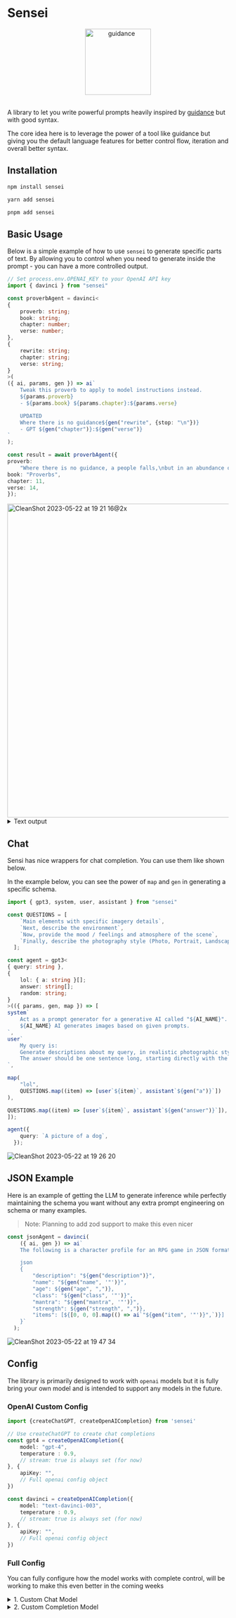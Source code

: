 # Sensei



<div align="center"><picture>
  <source media="(prefers-color-scheme: dark)" srcset="https://github-production-user-asset-6210df.s3.amazonaws.com/10355479/240139867-22162b29-5efd-4efc-b2ce-cc94f99b8aad.png">
  <img alt="guidance" src="https://github.com/CryogenicPlanet/cryogenicplanet.github.io/assets/10355479/22162b29-5efd-4efc-b2ce-cc94f99b8aad" width="150">
</picture></div>
<br/>

A library to let you write powerful prompts heavily inspired by [guidance](https://github.com/microsoft/guidance) but with good syntax.

The core idea here is to leverage the power of a tool like guidance but giving you the default language features for better control flow, iteration and overall better syntax.


## Installation

```bash
npm install sensei

yarn add sensei

pnpm add sensei
```


## Basic Usage

Below is a simple example of how to use `sensei` to generate specific parts of text. By allowing you to control when you need to generate inside the prompt - you can have a more controlled output.
```ts
// Set process.env.OPENAI_KEY to your OpenAI API key
import { davinci } from "sensei"

const proverbAgent = davinci<
{
    proverb: string;
    book: string;
    chapter: number;
    verse: number;
},
{
    rewrite: string;
    chapter: string;
    verse: string;
}
>(
({ ai, params, gen }) => ai`
    Tweak this proverb to apply to model instructions instead.
    ${params.proverb}
    - ${params.book} ${params.chapter}:${params.verse}

    UPDATED
    Where there is no guidance${gen("rewrite", {stop: "\n"})}
    - GPT ${gen("chapter")}:${gen("verse")}
`
);

const result = await proverbAgent({
proverb:
    "Where there is no guidance, a people falls,\nbut in an abundance of counselors there is safety.",
book: "Proverbs",
chapter: 11,
verse: 14,
});
```

<img width="712" alt="CleanShot 2023-05-22 at 19 21 16@2x" src="https://github.com/CryogenicPlanet/cryogenicplanet.github.io/assets/10355479/6c3c4181-09bf-4556-9776-343ddb949d6e">

<details>
<summary>Text output</summary>

```bash
Tweak this proverb to apply to model instructions instead.
Where there is no guidance, a people falls,
but in an abundance of counselors there is safety.
- Proverbs 11:14
UPDATED
Where there is no guidance, a model fails,
but in an abundance of instructions there is safety.
- GPT  11:14
----------------------------------------
{
  rewrite: ', a model fails,\nbut in an abundance of instructions there is safety.',
  chapter: ' 11',
  verse: '14'
}
```
</details>



## Chat

Sensi has nice wrappers for chat completion. You can use them like shown below.

In the example below, you can see the power of `map` and `gen` in generating a specific schema.

```ts
import { gpt3, system, user, assistant } from "sensei"

const QUESTIONS = [
    `Main elements with specific imagery details`,
    `Next, describe the environment`,
    `Now, provide the mood / feelings and atmosphere of the scene`,
    `Finally, describe the photography style (Photo, Portrait, Landscape, Fisheye, Macro) along with camera model and settings`,
  ];

const agent = gpt3<
{ query: string },
{
    lol: { a: string }[];
    answer: string[];
    random: string;
}
>(({ params, gen, map }) => [
system`
    Act as a prompt generator for a generative AI called "${AI_NAME}".
    ${AI_NAME} AI generates images based on given prompts.
`,
user`
    My query is:
    Generate descriptions about my query, in realistic photographic style, for an Instagram post.
    The answer should be one sentence long, starting directly with the description.
`,

map(
    "lol",
    QUESTIONS.map((item) => [user`${item}`, assistant`${gen("a")}`])
),

QUESTIONS.map((item) => [user`${item}`, assistant`${gen("answer")}`]),
]);

agent({
    query: `A picture of a dog`,
  });
```

![CleanShot 2023-05-22 at 19 26 20](https://github.com/CryogenicPlanet/cryogenicplanet.github.io/assets/10355479/0556ef29-0249-4e80-8936-69584997a3d8)

## JSON Example


Here is an example of getting the LLM to generate inference while perfectly maintaining the schema you want without any extra prompt engineering on schema or many examples.

> Note: Planning to add zod support to make this even nicer

```ts
const jsonAgent = davinci(
    ({ ai, gen }) => ai`
    The following is a character profile for an RPG game in JSON format.

    json
    {
        "description": "${gen("description")}",
        "name": "${gen("name", '"')}",
        "age": ${gen("age", ",")},
        "class": "${gen("class", '"')}",
        "mantra": "${gen("mantra", '"')}",
        "strength": ${gen("strength", ",")},
        "items": [${[0, 0, 0].map(() => ai`"${gen("item", '"')}",`)}]
    }`
  );
```

![CleanShot 2023-05-22 at 19 47 34](https://github.com/CryogenicPlanet/cryogenicplanet.github.io/assets/10355479/e98caacf-754a-407e-ac5b-d0f7ff0c25fa)



## Config

The library is primarily designed to work with `openai` models but it is fully bring your own model and is intended to support any models in the future.

### OpenAI Custom Config

```ts
import {createChatGPT, createOpenAICompletion} from 'sensei'

// Use createChatGPT to create chat completions
const gpt4 = createOpenAICompletion({
    model: "gpt-4",
    temperature : 0.9,
    // stream: true is always set (for now)
}, {
    apiKey: "",
    // Full openai config object
})

const davinci = createOpenAICompletion({
    model: "text-davinci-003",
    temperature : 0.9,
    // stream: true is always set (for now)
}, {
    apiKey: "",
    // Full openai config object
})
```

### Full Config

You can fully configure how the model works with complete control, will be working to make this even better in the coming weeks


<details>
<summary>1. Custom Chat Model</summary>



```ts
class PromptStorage extends Array<Message> {
    private roles;
    constructor(roles?: boolean);
    pushElement(promptElement: PromptElement): PromptElement;
    getElement(promptElement: PromptElement): PromptElement;
    getLLMElement(generated: string): PromptElement;
    toString(): string;
    toChatCompletion(): ChatCompletionRequestMessage[];
}

// Bring your own chat model
type CreateCompletionFunc = (props: {
  prompt: PromptStorage;
  stop?: string;
}) => Promise<NodeJS.ReadableStream>;

const model = createChatCompletion(async (props) => {


//   const response = await openAIApi.createChatCompletion(
//     {
//       model: "gpt-3.5-turbo",
//       messages: props.prompt.toChatCompletion(),
//       stream: true,
//       temperature: 1,
//     },
//     { responseType: "stream" }
//   );

  const stream = response.data as unknown as NodeJS.ReadableStream;

// Expect that you return a stream
  return stream;
});

```
</details>

<details>
<summary>2. Custom Completion Model</summary>


```ts
class PromptStorage extends Array<Message> {
    private roles;
    constructor(roles?: boolean);
    pushElement(promptElement: PromptElement): PromptElement;
    getElement(promptElement: PromptElement): PromptElement;
    getLLMElement(generated: string): PromptElement;
    toString(): string;
    toChatCompletion(): ChatCompletionRequestMessage[];
}

type CreateCompletionFunc = (props: {
  prompt: PromptStorage;
  stop?: string;
}) => Promise<NodeJS.ReadableStream>;

// Bring your own completion model
export const davinci = createCompletion(async (props) => {

//   const response = await openAIApi.createCompletion(
//     {
//       model: "text-davinci-003",
//       prompt: props.prompt.toString(),
//       temperature: 0,
//       stream: true,
//       stop: props.stop,
//     },
//     { responseType: "stream" }
//   );

  const stream = response.data as unknown as NodeJS.ReadableStream;

  return stream;
});
```
</details>
